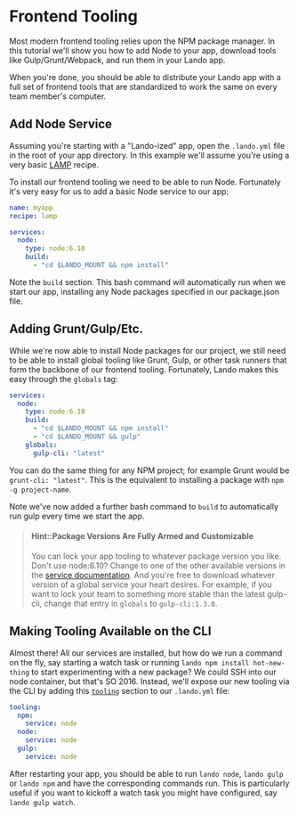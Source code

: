 Frontend Tooling
===============

Most modern frontend tooling relies upon the NPM package manager. In this tutorial we'll show you how to add Node to your app, download tools like Gulp/Grunt/Webpack, and run them in your Lando app.

When you're done, you should be able to distribute your Lando app with a full set of frontend tools that are standardized to work the same on every team member's computer.


Add Node Service
---------------

Assuming you're starting with a "Lando-ized" app, open the `.lando.yml` file in the root of your app directory. In this example we'll assume you're using a very basic [LAMP](./../recipes/lamp.md) recipe.

To install our frontend tooling we need to be able to run Node. Fortunately it's very easy for us to add a basic Node service to our app:

```yml
name: myapp
recipe: lamp

services:
  node:
    type: node:6.10
    build:
      - "cd $LANDO_MOUNT && npm install"
```

Note the `build` section. This bash command will automatically run when we start our app, installing any Node packages specified in our package.json file.

Adding Grunt/Gulp/Etc.
---------------------

While we're now able to install Node packages for our project, we still need to be able to install global tooling like Grunt, Gulp, or other task runners that form the backbone of our frontend tooling. Fortunately, Lando makes this easy through the `globals` tag:


```yml
services:
  node:
    type: node:6.10
    build:
      - "cd $LANDO_MOUNT && npm install"
      - "cd $LANDO_MOUNT && gulp"
    globals:
      gulp-cli: "latest"
```

You can do the same thing for any NPM project; for example Grunt would be `grunt-cli: "latest"`. This is the equivalent to installing a package with `npm -g project-name`.

Note we've now added a further bash command to `build` to automatically run gulp every time we start the app.

> #### Hint::Package Versions Are Fully Armed and Customizable
>
> You can lock your app tooling to whatever package version you like. Don't use node:6.10? Change to one of the other available versions in the [service documentation](services/node.md). And you're free to download whatever version of a global service your heart desires. For example, if you want to lock your team to something more stable than the latest gulp-cli, change that entry in `globals` to `gulp-cli:1.3.0`.

Making Tooling Available on the CLI
------------------------------------

Almost there! All our services are installed, but how do we run a command on the fly, say starting a watch task or running `lando npm install hot-new-thing` to start experimenting with a new package? We could SSH into our node container, but that's SO 2016. Instead, we'll expose our new tooling via the CLI by adding this [`tooling`](./../config/tooling.md) section to our `.lando.yml` file:

```yml
tooling:
  npm:
    service: node
  node:
    service: node
  gulp:
    service: node
```

After restarting your app, you should be able to run `lando node`, `lando gulp` or `lando npm` and have the corresponding commands run. This is particularly useful if you want to kickoff a watch task you might have configured, say `lando gulp watch`.
